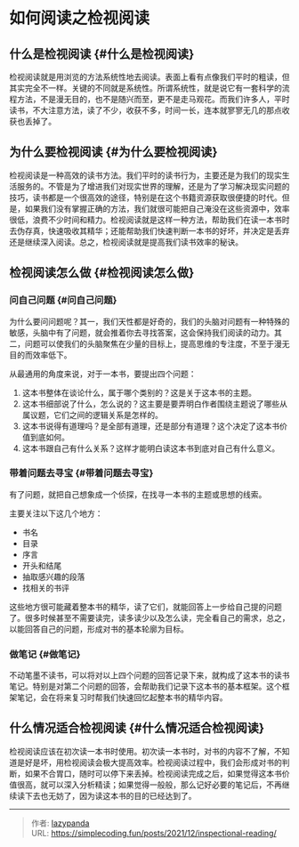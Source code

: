 # 如何阅读之检视阅读


## 什么是检视阅读 {#什么是检视阅读}

检视阅读就是用浏览的方法系统性地去阅读。表面上看有点像我们平时的粗读，但其实完全不一样。关键的不同就是系统性。所谓系统性，就是说它有一套科学的流程方法，不是漫无目的，也不是随兴而至，更不是走马观花。而我们许多人，平时读书，不大注意方法，读了不少，收获不多，时间一长，连本就寥寥无几的那点收获也丢掉了。


## 为什么要检视阅读 {#为什么要检视阅读}

检视阅读是一种高效的读书方法。我们平时的读书行为，主要还是为我们的现实生活服务的。不管是为了增进我们对现实世界的理解，还是为了学习解决现实问题的技巧，读书都是一个很高效的途径，特别是在这个书籍资源获取很便捷的时代。但是，如果我们没有掌握正确的方法，我们就很可能把自己淹没在这些资源中，效率很低，浪费不少时间和精力。检视阅读就是这样一种方法，帮助我们在读一本书时去伪存真，快速吸收其精华；还能帮助我们快速判断一本书的好坏，并决定是丢弃还是继续深入阅读。总之，检视阅读就是提高我们读书效率的秘诀。


## 检视阅读怎么做 {#检视阅读怎么做}


### 问自己问题 {#问自己问题}

为什么要问问题呢？其一，我们天性都是好奇的，我们的头脑对问题有一种特殊的敏感，头脑中有了问题，就会推着你去寻找答案，这会保持我们阅读的动力。其二，问题可以使我们的头脑聚焦在少量的目标上，提高思维的专注度，不至于漫无目的而效率低下。

从最通用的角度来说，对于一本书，要提出四个问题：

1.  这本书整体在谈论什么，属于哪个类别的？这是关于这本书的主题。
2.  这本书细部说了什么，怎么说的？这主要是要弄明白作者围绕主题说了哪些从属议题，它们之间的逻辑关系是怎样的。
3.  这本书说得有道理吗？是全部有道理，还是部分有道理？这个决定了这本书价值到底如何。
4.  这本书跟自己有什么关系？这样才能明白读这本书到底对自己有什么意义。


### 带着问题去寻宝 {#带着问题去寻宝}

有了问题，就把自己想象成一个侦探，在找寻一本书的主题或思想的线索。

主要关注以下这几个地方：

-   书名
-   目录
-   序言
-   开头和结尾
-   抽取感兴趣的段落
-   找相关的书评

这些地方很可能藏着整本书的精华，读了它们，就能回答上一步给自己提的问题了。很多时候甚至不需要读完，读多读少以及怎么读，完全看自己的需求，总之，以能回答自己的问题，形成对书的基本轮廓为目标。


### 做笔记 {#做笔记}

不动笔墨不读书，可以将对以上四个问题的回答记录下来，就构成了这本书的读书笔记。特别是对第二个问题的回答，会帮助我们记录下这本书的基本框架。这个框架笔记，会在将来复习时帮我们快速回忆起整本书的精华内容。


## 什么情况适合检视阅读 {#什么情况适合检视阅读}

检视阅读应该在初次读一本书时使用。初次读一本书时，对书的内容不了解，不知道是好是坏，用检视阅读会极大提高效率。检视阅读过程中，我们会形成对书的判断，如果不合胃口，随时可以停下来丢掉。检视阅读完成之后，如果觉得这本书价值很高，就可以深入分析精读；如果觉得一般般，那么记好必要的笔记后，不再继续读下去也无妨了，因为读这本书的目的已经达到了。


---

> 作者: [lazypanda](https://github.com/wanghuibin0)  
> URL: https://simplecoding.fun/posts/2021/12/inspectional-reading/  

